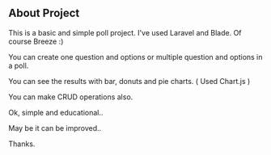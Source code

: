 

## About Project

This is a basic and simple poll project. I've used Laravel and Blade. Of course Breeze :)

You can create one question and options or multiple question and options in a poll.

You can see the results with bar, donuts and pie charts. ( Used Chart.js )

You can make CRUD operations also.

Ok, simple and educational..

May be it can be improved..

Thanks.

